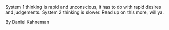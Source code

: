 System 1 thinking is rapid and unconscious, it has to do with rapid desires and judgements. System 2 thinking is slower. Read up on this more, will ya.

By Daniel Kahneman